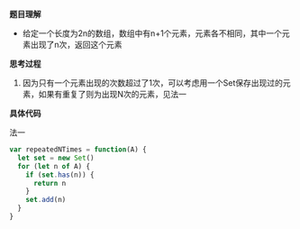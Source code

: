 **题目理解**

- 给定一个长度为2n的数组，数组中有n+1个元素，元素各不相同，其中一个元素出现了n次，返回这个元素

**思考过程**

1. 因为只有一个元素出现的次数超过了1次，可以考虑用一个Set保存出现过的元素，如果有重复了则为出现N次的元素，见法一

**具体代码**

法一
```JavaScript
var repeatedNTimes = function(A) {
  let set = new Set()
  for (let n of A) {
    if (set.has(n)) {
      return n
    }
    set.add(n)
  }
}
```

